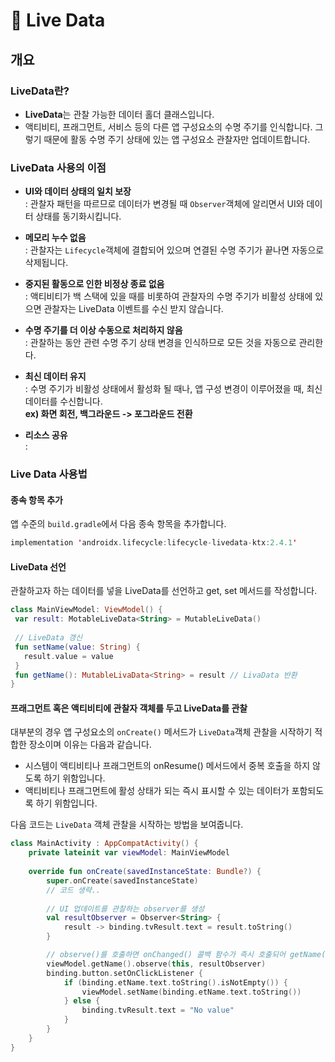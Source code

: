 # 🧴 Live Data

## 개요

### LiveData란?
* **LiveData**는 관찰 가능한 데이터 홀더 클래스입니다.
* 액티비티, 프래그먼트, 서비스 등의 다른 앱 구성요소의 수명 주기를 인식합니다. 그렇기 때문에 활동 수명 주기 상태에 있는 앱 구성요소 관찰자만 업데이트합니다.

### LiveData 사용의 이점
* **UI와 데이터 상태의 일치 보장**  
  : 관찰자 패턴을 따르므로 데이터가 변경될 때 `Observer`객체에 알리면서 UI와 데이터 상태를 동기화시킵니다.  
    
* **메모리 누수 없음**  
  : 관찰자는 `Lifecycle`객체에 결합되어 있으며 연결된 수명 주기가 끝나면 자동으로 삭제됩니다.
    
* **중지된 활동으로 인한 비정상 종료 없음**  
  : 액티비티가 백 스택에 있을 때를 비롯하여 관찰자의 수명 주기가 비활성 상태에 있으면 관찰자는 LiveData 이벤트를 수신 받지 않습니다. 
    
* **수명 주기를 더 이상 수동으로 처리하지 않음**  
  : 관찰하는 동안 관련 수명 주기 상태 변경을 인식하므로 모든 것을 자동으로 관리한다.
    
* **최신 데이터 유지**  
  : 수명 주기가 비활성 상태에서 활성화 될 때나, 앱 구성 변경이 이루어졌을 때, 최신 데이터를 수신합니다.   
  **ex) 화면 회전, 백그라운드 -> 포그라운드 전환**
    
* **리소스 공유**  
  : 
  
  
 ### Live Data 사용법
 
 #### 종속 항목 추가
 앱 수준의 `build.gradle`에서 다음 종속 항목을 추가합니다.
```kotlin
implementation 'androidx.lifecycle:lifecycle-livedata-ktx:2.4.1'
```

#### LiveData 선언
 관찰하고자 하는 데이터를 넣을 LiveData를 선언하고 get, set 메서드를 작성합니다.
 ```kotlin
class MainViewModel: ViewModel() {
  var result: MotableLiveData<String> = MutableLiveData()
  
  // LiveData 갱신
  fun setName(value: String) {
    result.value = value
  }
  fun getName(): MutableLivaData<String> = result // LivaData 반환
}
```

#### 프래그먼트 혹은 액티비티에 관찰자 객체를 두고 LiveData를 관찰
대부분의 경우 앱 구성요소의 `onCreate()` 메서드가 `LiveData`객체 관찰을 시작하기 적합한 장소이며 이유는 다음과 같습니다.
* 시스템이 액티비티나 프래그먼트의 onResume() 메서드에서 중복 호출을 하지 않도록 하기 위함입니다.
* 액티비티나 프래그먼트에 활성 상태가 되는 즉시 표시할 수 있는 데이터가 포함되도록 하기 위함입니다.

다음 코드는 `LiveData` 객체 관찰을 시작하는 방법을 보여줍니다.
```kotlin
class MainActivity : AppCompatActivity() {
    private lateinit var viewModel: MainViewModel
    
    override fun onCreate(savedInstanceState: Bundle?) {
        super.onCreate(savedInstanceState)
        // 코드 생략..
        
        // UI 업데이트를 관찰하는 observer를 생성 
        val resultObserver = Observer<String> {
            result -> binding.tvResult.text = result.toString()
        }

        // observe()를 호출하면 onChanged() 콜백 함수가 즉시 호출되어 getName()에 저장된 최신 값을 제공한다.
        viewModel.getName().observe(this, resultObserver)
        binding.button.setOnClickListener {
            if (binding.etName.text.toString().isNotEmpty()) {
                viewModel.setName(binding.etName.text.toString())
            } else {
                binding.tvResult.text = "No value"
            }
        }
    }
}
```

